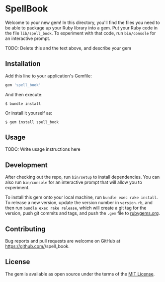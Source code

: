 # SpellBook

Welcome to your new gem! In this directory, you'll find the files you need to be able to package up your Ruby library into a gem. Put your Ruby code in the file `lib/spell_book`. To experiment with that code, run `bin/console` for an interactive prompt.

TODO: Delete this and the text above, and describe your gem

## Installation

Add this line to your application's Gemfile:

```ruby
gem 'spell_book'
```

And then execute:

    $ bundle install

Or install it yourself as:

    $ gem install spell_book

## Usage

TODO: Write usage instructions here

## Development

After checking out the repo, run `bin/setup` to install dependencies. You can also run `bin/console` for an interactive prompt that will allow you to experiment.

To install this gem onto your local machine, run `bundle exec rake install`. To release a new version, update the version number in `version.rb`, and then run `bundle exec rake release`, which will create a git tag for the version, push git commits and tags, and push the `.gem` file to [rubygems.org](https://rubygems.org).

## Contributing

Bug reports and pull requests are welcome on GitHub at https://github.com/<github username>/spell_book.


## License

The gem is available as open source under the terms of the [MIT License](https://opensource.org/licenses/MIT).
